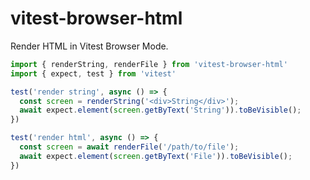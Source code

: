 # vitest-browser-html

Render HTML in Vitest Browser Mode.

```javascript
import { renderString, renderFile } from 'vitest-browser-html'
import { expect, test } from 'vitest'

test('render string', async () => {
  const screen = renderString('<div>String</div>');
  await expect.element(screen.getByText('String')).toBeVisible();
})

test('render html', async () => {
  const screen = await renderFile('/path/to/file');
  await expect.element(screen.getByText('File')).toBeVisible();
})
```
